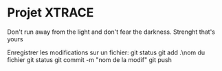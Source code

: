 # Projet XTRACE
Don't run away from the light and don't fear the darkness.
Strenght that's yours

Enregistrer les modifications sur un fichier:
git status
git add .\nom du fichier 
git status
git commit -m "nom de la modif"
git push